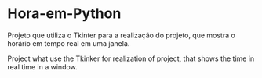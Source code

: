 # Hora-em-Python
Projeto que utiliza o Tkinter para a realização do projeto, que mostra o horário em tempo real em uma janela.

Project what use the Tkinker for realization of project, that shows the time in real time in a window.
